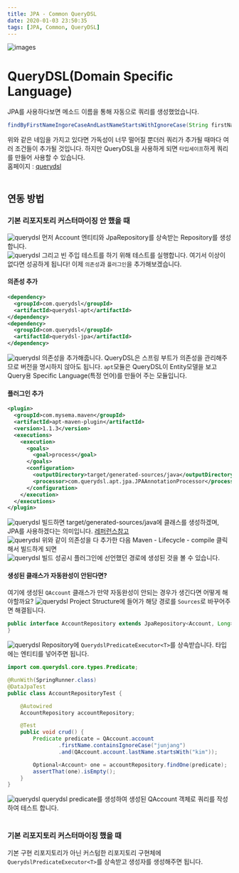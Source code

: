 ```yaml
---
title: JPA - Common QueryDSL
date: 2020-01-03 23:50:35
tags: [JPA, Common, QueryDSL]
---
```


![images](../../images//jpa/jpa.jpg)<br/>

# QueryDSL(Domain Specific Language)

JPA를 사용하다보면 메소드 이름을 통해 자동으로 쿼리를 생성했었습니다.

```java
findByFirstNameIngoreCaseAndLastNameStartsWithIgnoreCase(String firstName, String lastName)
```

위와 같은 네임을 가지고 있다면 가독성이 너무 떨어질 뿐더러 쿼리가 추가될 때마다 여러 조건들이 추가될 것입니다.
하지만 QueryDSL을 사용하게 되면 `타입세이프`하게 쿼리를 만들어 사용할 수 있습니다.<br/>
홈페이지 : [querydsl](http://www.querydsl.com/)<br/>
<br/>

## 연동 방법

### 기본 리포지토리 커스터마이징 안 했을 때

![querydsl](../../images//jpa/querydsl/que1.png) 먼저 Account 엔티티와 JpaRepository를 상속받는 Repository를 생성합니다.<br/>
![querydsl](../../images//jpa/querydsl/que3.png) 그리고 빈 주입 테스트를 하기 위해 테스트를 실행합니다.
여기서 이상이 없다면 성공하게 됩니다! 이제 `의존성`과 `플러그인`을 추가해보겠습니다.<br/>

#### 의존성 추가

```xml
<dependency>
  <groupId>com.querydsl</groupId>
  <artifactId>querydsl-apt</artifactId>
</dependency>
<dependency>
  <groupId>com.querydsl</groupId>
  <artifactId>querydsl-jpa</artifactId>
</dependency>
```

![querydsl](../../images//jpa/querydsl/que4.png) 의존성을 추가해줍니다. QueryDSL은 스프링 부트가 의존성을 관리해주므로 버전을 명시하지 않아도 됩니다.
`apt`모듈은 QueryDSL이 Entity모델을 보고 Query용 Specific Language(특정 언어)를 만들어 주는 모듈입니다.
<br/>

#### 플러그인 추가

```xml
<plugin>
  <groupId>com.mysema.maven</groupId>
  <artifactId>apt-maven-plugin</artifactId>
  <version>1.1.3</version>
  <executions>
    <execution>
      <goals>
        <goal>process</goal>
      </goals>
      <configuration>
        <outputDirectory>target/generated-sources/java</outputDirectory>
        <processor>com.querydsl.apt.jpa.JPAAnnotationProcessor</processor>
      </configuration>
    </execution>
  </executions>
</plugin>
```

![querydsl](../../images//jpa/querydsl/que5.png) 빌드하면 target/generated-sources/java에 클래스를 생성하겠며, JPA를 사용하겠다는 의미입니다.
[레퍼런스참고](http://www.querydsl.com/static/querydsl/4.0.1/reference/ko-KR/html_single/)<br/>
![querydsl](../../images//jpa/querydsl/que6.png) 위와 같이 의존성을 다 추가한 다음 Maven - Lifecycle - compile 클릭해서 빌드하게 되면<br/>
![querydsl](../../images//jpa/querydsl/que7.png) 빌드 성공시 플러그인에 선언했던 경로에 생성된 것을 볼 수 있습니다.
<br/>

#### 생성된 클래스가 자동완성이 안된다면?

여기에 생성된 `QAccount` 클래스가 만약 자동완성이 안되는 경우가 생긴다면 어떻게 해야할까요?
![querydsl](../../images//jpa/querydsl/que8.png) Project Structure에 들어가 해당 경로를 `Sources`로 바꾸어주면 해결됩니다.<br/>

```java
public interface AccountRepository extends JpaRepository<Account, Long>, QuerydslPredicateExecutor<Account> {
}
```

![querydsl](../../images//jpa/querydsl/que9.png) Repository에 `QuerydslPredicateExecutor<T>`를 상속받습니다. 타입에는 엔티티를 넣어주면 됩니다.<br/>

```java
import com.querydsl.core.types.Predicate;

@RunWith(SpringRunner.class)
@DataJpaTest
public class AccountRepositoryTest {

    @Autowired
    AccountRepository accountRepository;

    @Test
    public void crud() {
        Predicate predicate = QAccount.account
                .firstName.containsIgnoreCase("junjang")
                .and(QAccount.account.lastName.startsWith("kim"));

        Optional<Account> one = accountRepository.findOne(predicate);
        assertThat(one).isEmpty();
    }
}
```

![querydsl](../../images//jpa/querydsl/que10.png) querydsl predicate를 생성하여 생성된 QAccount 객체로 쿼리를 작성하여 테스트 합니다.<br/>
<br/>

### 기본 리포지토리 커스터마이징 했을 때

기본 구현 리포지토리가 아닌 커스텀한 리포지토리 구현체에 `QuerydslPredicateExecutor<T>`를 상속받고 생성자를 생성해주면 됩니다.
